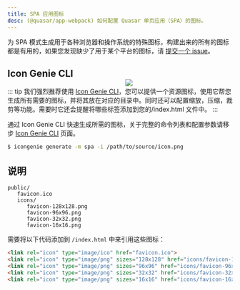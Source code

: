 ```yaml
---
title: SPA 应用图标
desc: (@quasar/app-webpack) 如何配置 Quasar 单页应用（SPA）的图标。
---
```


为 SPA 模式生成用于各种浏览器和操作系统的特殊图标，构建出来的所有的图标都是有用的，如果您发现缺少了用于某个平台的图标，请 [提交一个 issue](https://github.com/quasarframework/quasar/issues)。

<img src="https://cdn.quasar.dev/img/iconfactory.png" style="float:right;max-width:15%;min-width:240px;padding-top:40px" />

## Icon Genie CLI

::: tip
我们强烈推荐使用 [Icon Genie CLI](/icongenie/introduction)，您可以提供一个资源图标，使用它帮您生成所有需要的图标，并将其放在对应的目录中。同时还可以配置缩放，压缩，裁剪等功能。需要时它还会提醒将哪些标签添加到您的/index.html 文件中。
:::

通过 Icon Genie CLI 快速生成所需的图标，关于完整的命令列表和配置参数请移步 [Icon Genie CLI](/icongenie/command-list) 页面。

```bash
$ icongenie generate -m spa -i /path/to/source/icon.png
```

## 说明

```
public/
   favicon.ico
   icons/
      favicon-128x128.png
      favicon-96x96.png
      favicon-32x32.png
      favicon-16x16.png
```

需要将以下代码添加到 `/index.html` 中来引用这些图标：

```html
<link rel="icon" type="image/ico" href="favicon.ico">
<link rel="icon" type="image/png" sizes="128x128" href="icons/favicon-128x128.png">
<link rel="icon" type="image/png" sizes="96x96" href="icons/favicon-96x96.png">
<link rel="icon" type="image/png" sizes="32x32" href="icons/favicon-32x32.png">
<link rel="icon" type="image/png" sizes="16x16" href="icons/favicon-16x16.png">
```
